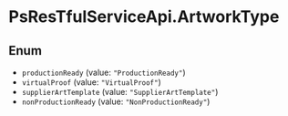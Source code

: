 # PsResTfulServiceApi.ArtworkType

## Enum

* `productionReady` (value: `"ProductionReady"`)
* `virtualProof` (value: `"VirtualProof"`)
* `supplierArtTemplate` (value: `"SupplierArtTemplate"`)
* `nonProductionReady` (value: `"NonProductionReady"`)
